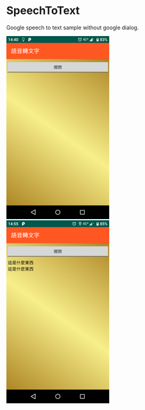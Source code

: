 # SpeechToText
Google speech to text sample without google dialog.

![image](https://github.com/AlphonceHuang/SpeechToText/blob/master/Screenshot_20200317-144032.png)
![image](https://github.com/AlphonceHuang/SpeechToText/blob/master/Screenshot_20200317-145531.png)
